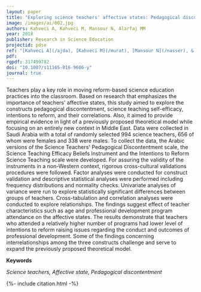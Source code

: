 ```yaml
---
layout: paper
title: "Exploring science teachers' affective states: Pedagogical discontentment, self-efficacy, intentions to reform, and their relationships"
image: /images/ai/002.jpg 
authors: Kahveci A, Kahveci M, Mansour N, Alarfaj MM
year: 2018
publisher: Research in Science Education
projectid: pdse
ref: "[Kahveci A](/ajda), [Kahveci M](/murat), [Mansour N](/nasser), & [Alarfaj MM](/maher). (2018). [Exploring science teachers' affective states: Pedagogical discontentment, self-efficacy, intentions to reform, and their relationships](/qra). _Research in Science Education, 48_(6), 1359–1386."
pdf:
rgpdf: 317499782
doi: "10.1007/s11165-016-9606-y"
journal: true
---
```


Teachers play a key role in moving reform-based science education practices into the classroom. Based on research that emphasizes the importance of teachers' affective states, this study aimed to explore the constructs pedagogical discontentment, science teaching self-efficacy, intentions to reform, and their correlations. Also, it aimed to provide empirical evidence in light of a previously proposed theoretical model while focusing on an entirely new context in Middle East. Data were collected in Saudi Arabia with a total of randomly selected 994 science teachers, 656 of whom were females and 338 were males. To collect the data, the Arabic versions of the Science Teachers' Pedagogical Discontentment scale, the Science Teaching Efficacy Beliefs Instrument and the Intentions to Reform Science Teaching scale were developed. For assuring the validity of the instruments in a non-Western context, rigorous cross-cultural validations procedures were followed. Factor analyses were conducted for construct validation and descriptive statistical analyses were performed including frequency distributions and normality checks. Univariate analyses of variance were run to explore statistically significant differences between groups of teachers. Cross-tabulation and correlation analyses were conducted to explore relationships. The findings suggest effect of teacher characteristics such as age and professional development program attendance on the affective states. The results demonstrate that teachers who attended a relatively higher number of programs had lower level of intentions to reform raising issues regarding the conduct and outcomes of professional development. Some of the findings concerning interrelationships among the three constructs challenge and serve to expand the previously proposed theoretical model.

**Keywords**

*Science teachers, Affective state, Pedagogical discontentment*

{%- include citation.html -%}